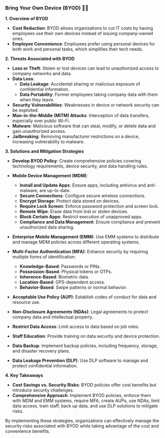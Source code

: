 ### Bring Your Own Device (BYOD) 📱🏢

**1. Overview of BYOD**

- **Cost Reduction**: BYOD allows organizations to cut IT costs by having employees use their own devices instead of issuing company-owned ones.
- **Employee Convenience**: Employees prefer using personal devices for both work and personal tasks, which simplifies their tech needs.

**2. Threats Associated with BYOD**

- **Loss or Theft**: Stolen or lost devices can lead to unauthorized access to company networks and data.
- **Data Loss**:
  - **Data Leakage**: Accidental sharing or malicious exposure of confidential information.
  - **Data Portability**: Former employees taking company data with them when they leave.
- **Security Vulnerabilities**: Weaknesses in device or network security can be exploited.
- **Man-in-the-Middle (MITM) Attacks**: Interception of data transfers, especially over public Wi-Fi.
- **Malware**: Malicious software that can steal, modify, or delete data and gain unauthorized access.
- **Jailbreaking**: Removing manufacturer restrictions on a device, increasing vulnerability to malware.

**3. Solutions and Mitigation Strategies**

- **Develop BYOD Policy**: Create comprehensive policies covering technology requirements, device security, and data handling rules.
- **Mobile Device Management (MDM)**:
  - **Install and Update Apps**: Ensure apps, including antivirus and anti-malware, are up-to-date.
  - **Secure Connections**: Configure secure wireless connections.
  - **Encrypt Storage**: Protect data stored on devices.
  - **Require Lock Screen**: Enforce password protection and screen lock.
  - **Remote Wipe**: Erase data from lost or stolen devices.
  - **Block Certain Apps**: Restrict execution of unapproved apps.
  - **Compliance and Data Management**: Ensure compliance and prevent unauthorized data sharing.

- **Enterprise Mobile Management (EMM)**: Use EMM systems to distribute and manage MDM policies across different operating systems.

- **Multi-Factor Authentication (MFA)**: Enhance security by requiring multiple forms of identification:
  - **Knowledge-Based**: Passwords or PINs.
  - **Possession-Based**: Physical tokens or OTPs.
  - **Inherence-Based**: Biometric data.
  - **Location-Based**: GPS-dependent access.
  - **Behavior-Based**: Swipe patterns or normal behavior.

- **Acceptable Use Policy (AUP)**: Establish codes of conduct for data and resource use.

- **Non-Disclosure Agreements (NDAs)**: Legal agreements to protect company data and intellectual property.

- **Restrict Data Access**: Limit access to data based on job roles.

- **Staff Education**: Provide training on data security and device protection.

- **Data Backup**: Implement backup policies, including frequency, storage, and disaster recovery plans.

- **Data Leakage Prevention (DLP)**: Use DLP software to manage and protect confidential information.

**4. Key Takeaways**

- **Cost Savings vs. Security Risks**: BYOD policies offer cost benefits but introduce security challenges.
- **Comprehensive Approach**: Implement BYOD policies, enforce them with MDM and EMM systems, require MFA, create AUPs, use NDAs, limit data access, train staff, back up data, and use DLP solutions to mitigate risks.

By implementing these strategies, organizations can effectively manage the security risks associated with BYOD while taking advantage of the cost and convenience benefits.